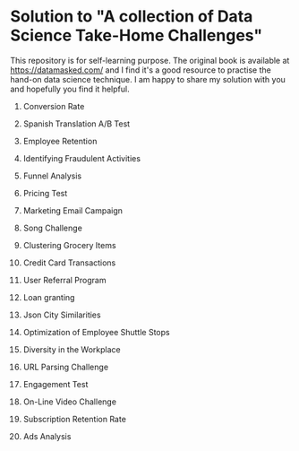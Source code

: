 # Solution to "A collection of Data Science Take-Home Challenges"

This repository is for self-learning purpose. The original book is available at https://datamasked.com/ and I find it's a good resource to practise the hand-on data science technique. I am happy to share my solution with you and hopefully you find it helpful.

1. Conversion Rate

2. Spanish Translation A/B Test 

3. Employee Retention

4. Identifying Fraudulent Activities 

5. Funnel Analysis

6. Pricing Test

7. Marketing Email Campaign

8. Song Challenge

9. Clustering Grocery Items 

10. Credit Card Transactions

11. User Referral Program 

12. Loan granting

13. Json City Similarities

14. Optimization of Employee Shuttle Stops

15. Diversity in the Workplace 

16. URL Parsing Challenge 

17. Engagement Test

18. On-Line Video Challenge 

19. Subscription Retention Rate 

20. Ads Analysis

